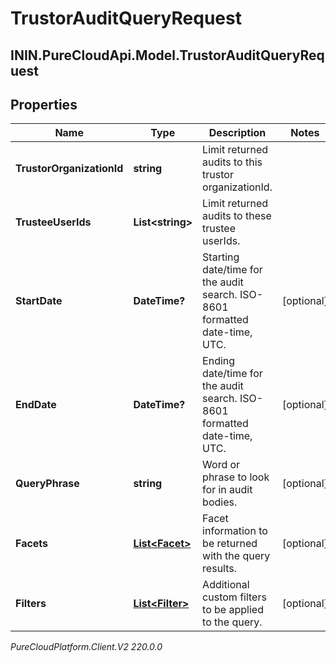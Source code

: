 # TrustorAuditQueryRequest

## ININ.PureCloudApi.Model.TrustorAuditQueryRequest

## Properties

|Name | Type | Description | Notes|
|------------ | ------------- | ------------- | -------------|
| **TrustorOrganizationId** | **string** | Limit returned audits to this trustor organizationId. | |
| **TrusteeUserIds** | **List&lt;string&gt;** | Limit returned audits to these trustee userIds. | |
| **StartDate** | **DateTime?** | Starting date/time for the audit search. ISO-8601 formatted date-time, UTC. | [optional] |
| **EndDate** | **DateTime?** | Ending date/time for the audit search. ISO-8601 formatted date-time, UTC. | [optional] |
| **QueryPhrase** | **string** | Word or phrase to look for in audit bodies. | [optional] |
| **Facets** | [**List&lt;Facet&gt;**](Facet) | Facet information to be returned with the query results. | [optional] |
| **Filters** | [**List&lt;Filter&gt;**](Filter) | Additional custom filters to be applied to the query. | [optional] |



_PureCloudPlatform.Client.V2 220.0.0_
